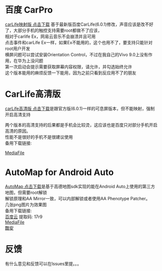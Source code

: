 # 百度 CarPro
[carLife映射版 点击下载](http://www.mediafire.com/file/mmn6egb94e8ptqu/carLife67.apk/file)  基于最新版百度CarLife(6.0.1)修改，声音应该是改不好了，大部分手机的触控支持需要root都做不了应该，<br>
相对于carlife Ex，网易云音乐不会崩溃并且可用<br>
点击事件和carLife Ex一样，如果Ex不能用的，这个也用不了，要支持只能针对root用户开发<br>
横屏问题可以尝试安装Orientation Control，不过在我自己的Vivo 9.0上没有作用，在华为上没问题<br>
第一次启动会提示需要获取屏幕内容权限，请允许，并勾选始终允许<br>
这个版本能用的麻烦反馈一下能用，因为之前只看到反应用不了的朋友


# CarLife高清版
[carLife高清版 点击下载](http://www.mediafire.com/file/wri63ijziafctx6/carLife67_highdef.apk/file)是跟官方版(6.0.1)一样的可息屏版本，但不能映射，强制开启高清支持

两个版本的高清支持的后果都是手机会比较烫，这应该也是百度只对部分手机开启高清的原因。<br>
性能不是很好的手机不是很建议使用<br>
备用下载链接:<br>

[MediaFile](http://www.mediafire.com/file/jx6ofhc8o885fqp/carLife_gaoqing.apk)

# AutoMap for Android Auto
[AutoMap 点击下载](https://github.com/puderty/pudev/releases/download/1/AutoMap.apk)是基于高德地图sdk实现的能在Android Auto上使用的第三方地图，但需要root解锁<br>
解锁原理和AA Mirror一致，可以内部解锁或者使用AA Phenotype Patcher。<br>
几张png图片为效果图<br>
备用下载链接:<br>
[百度云](https://pan.baidu.com/s/1rp_YSTQfp8kH-6mBPckzzg) 提取码: 17r9<br>
[MediaFile](https://www.mediafire.com/file/nqr4bd6upc7dy7h/AutoMap.apk/file)<br>
[酷安](https://www.coolapk.com/apk/243425)<br>

# 反馈
有什么意见和反馈可以在Issues里提。。。

